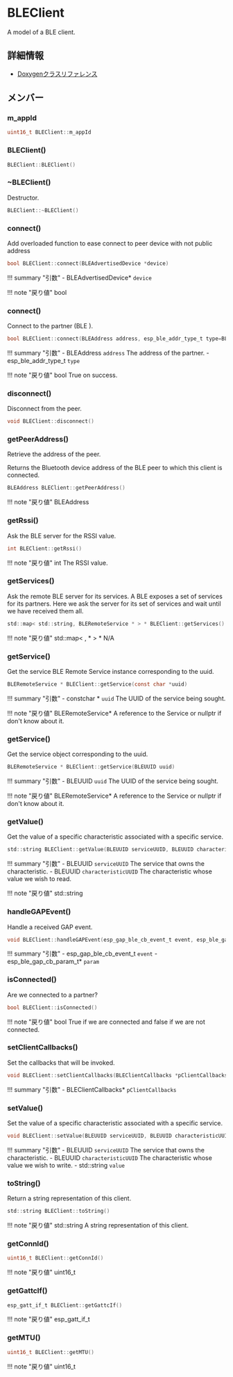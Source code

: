 # BLEClient

A model of a BLE client. 

## 詳細情報

- [Doxygenクラスリファレンス](https://lang-ship.com/reference/ESP32/latest/class_b_l_e_client.html)

## メンバー

###  m_appId

```c
uint16_t BLEClient::m_appId
```


### BLEClient()



```c
BLEClient::BLEClient()
```



### ~BLEClient()
Destructor.


```c
BLEClient::~BLEClient()
```



### connect()


Add overloaded function to ease connect to peer device with not public address 
```c
bool BLEClient::connect(BLEAdvertisedDevice *device)
```

!!! summary "引数"
	- BLEAdvertisedDevice* `device` 

!!! note "戻り値"
	bool



### connect()
Connect to the partner (BLE ).


```c
bool BLEClient::connect(BLEAddress address, esp_ble_addr_type_t type=BLE_ADDR_TYPE_PUBLIC)
```

!!! summary "引数"
	- BLEAddress `address` The address of the partner. 
	- esp_ble_addr_type_t `type` 

!!! note "戻り値"
	bool True on success. 



### disconnect()
Disconnect from the peer.



```c
void BLEClient::disconnect()
```



### getPeerAddress()
Retrieve the address of the peer.

Returns the Bluetooth device address of the BLE peer to which this client is connected. 
```c
BLEAddress BLEClient::getPeerAddress()
```

!!! note "戻り値"
	BLEAddress



### getRssi()
Ask the BLE server for the RSSI value.



```c
int BLEClient::getRssi()
```

!!! note "戻り値"
	int The RSSI value. 



### getServices()
Ask the remote BLE server for its services. A BLE  exposes a set of services for its partners. Here we ask the server for its set of services and wait until we have received them all.



```c
std::map< std::string, BLERemoteService * > * BLEClient::getServices()
```

!!! note "戻り値"
	std::map< ,  * > * N/A 



### getService()
Get the service BLE Remote Service instance corresponding to the uuid.


```c
BLERemoteService * BLEClient::getService(const char *uuid)
```

!!! summary "引数"
	- constchar * `uuid` The UUID of the service being sought. 

!!! note "戻り値"
	BLERemoteService* A reference to the Service or nullptr if don't know about it. 



### getService()
Get the service object corresponding to the uuid.


```c
BLERemoteService * BLEClient::getService(BLEUUID uuid)
```

!!! summary "引数"
	- BLEUUID `uuid` The UUID of the service being sought. 

!!! note "戻り値"
	BLERemoteService* A reference to the Service or nullptr if don't know about it. 



### getValue()
Get the value of a specific characteristic associated with a specific service.


```c
std::string BLEClient::getValue(BLEUUID serviceUUID, BLEUUID characteristicUUID)
```

!!! summary "引数"
	- BLEUUID `serviceUUID` The service that owns the characteristic. 
	- BLEUUID `characteristicUUID` The characteristic whose value we wish to read. 

!!! note "戻り値"
	std::string



### handleGAPEvent()
Handle a received GAP event.


```c
void BLEClient::handleGAPEvent(esp_gap_ble_cb_event_t event, esp_ble_gap_cb_param_t *param)
```

!!! summary "引数"
	- esp_gap_ble_cb_event_t `event` 
	- esp_ble_gap_cb_param_t* `param` 



### isConnected()
Are we connected to a partner?



```c
bool BLEClient::isConnected()
```

!!! note "戻り値"
	bool True if we are connected and false if we are not connected. 



### setClientCallbacks()
Set the callbacks that will be invoked.


```c
void BLEClient::setClientCallbacks(BLEClientCallbacks *pClientCallbacks)
```

!!! summary "引数"
	- BLEClientCallbacks* `pClientCallbacks` 



### setValue()
Set the value of a specific characteristic associated with a specific service.


```c
void BLEClient::setValue(BLEUUID serviceUUID, BLEUUID characteristicUUID, std::string value)
```

!!! summary "引数"
	- BLEUUID `serviceUUID` The service that owns the characteristic. 
	- BLEUUID `characteristicUUID` The characteristic whose value we wish to write. 
	- std::string `value` 



### toString()
Return a string representation of this client.



```c
std::string BLEClient::toString()
```

!!! note "戻り値"
	std::string A string representation of this client. 



### getConnId()



```c
uint16_t BLEClient::getConnId()
```

!!! note "戻り値"
	uint16_t



### getGattcIf()



```c
esp_gatt_if_t BLEClient::getGattcIf()
```

!!! note "戻り値"
	esp_gatt_if_t



### getMTU()



```c
uint16_t BLEClient::getMTU()
```

!!! note "戻り値"
	uint16_t



